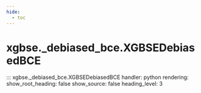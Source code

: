 ```yaml
---
hide:
  - toc
---
```


# xgbse._debiased_bce.XGBSEDebiasedBCE
::: xgbse._debiased_bce.XGBSEDebiasedBCE
    handler: python
    rendering:
      show_root_heading: false
      show_source: false
      heading_level: 3

